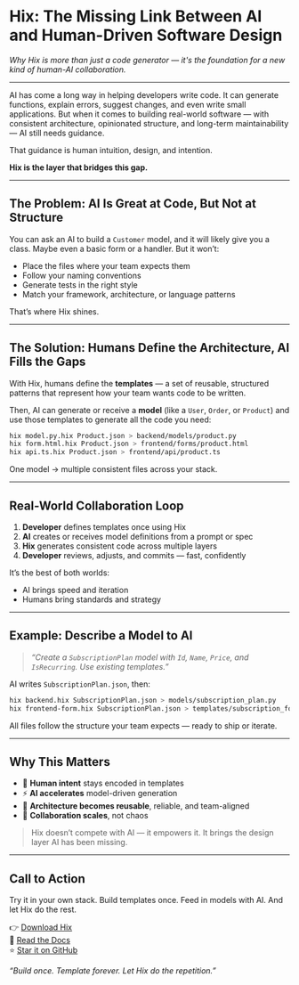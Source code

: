 # Hix: The Missing Link Between AI and Human-Driven Software Design

*Why Hix is more than just a code generator — it's the foundation for a new kind of human-AI collaboration.*

---

AI has come a long way in helping developers write code. It can generate functions, explain errors, suggest changes, and even write small applications. But when it comes to building real-world software — with consistent architecture, opinionated structure, and long-term maintainability — AI still needs guidance.

That guidance is human intuition, design, and intention.

**Hix is the layer that bridges this gap.**

---

## The Problem: AI Is Great at Code, But Not at Structure

You can ask an AI to build a `Customer` model, and it will likely give you a class. Maybe even a basic form or a handler. But it won’t:

- Place the files where your team expects them
- Follow your naming conventions
- Generate tests in the right style
- Match your framework, architecture, or language patterns

That’s where Hix shines.

---

## The Solution: Humans Define the Architecture, AI Fills the Gaps

With Hix, humans define the **templates** — a set of reusable, structured patterns that represent how your team wants code to be written.

Then, AI can generate or receive a **model** (like a `User`, `Order`, or `Product`) and use those templates to generate all the code you need:

```bash
hix model.py.hix Product.json > backend/models/product.py
hix form.html.hix Product.json > frontend/forms/product.html
hix api.ts.hix Product.json > frontend/api/product.ts
```

One model → multiple consistent files across your stack.

---

## Real-World Collaboration Loop

1. **Developer** defines templates once using Hix
2. **AI** creates or receives model definitions from a prompt or spec
3. **Hix** generates consistent code across multiple layers
4. **Developer** reviews, adjusts, and commits — fast, confidently

It’s the best of both worlds:
- AI brings speed and iteration
- Humans bring standards and strategy

---

## Example: Describe a Model to AI

> _“Create a `SubscriptionPlan` model with `Id`, `Name`, `Price`, and `IsRecurring`. Use existing templates.”_

AI writes `SubscriptionPlan.json`, then:

```bash
hix backend.hix SubscriptionPlan.json > models/subscription_plan.py
hix frontend-form.hix SubscriptionPlan.json > templates/subscription_form.html
```

All files follow the structure your team expects — ready to ship or iterate.

---

## Why This Matters

- 🧠 **Human intent** stays encoded in templates
- ⚡ **AI accelerates** model-driven generation
- 🧱 **Architecture becomes reusable**, reliable, and team-aligned
- 🔄 **Collaboration scales**, not chaos

> Hix doesn’t compete with AI — it empowers it.
> It brings the design layer AI has been missing.

---

## Call to Action

Try it in your own stack. Build templates once. Feed in models with AI. And let Hix do the rest.

👉 [Download Hix](https://github.com/joelbugarini/hix/releases/latest)  
📖 [Read the Docs](https://joelbugarini.github.io/hix/)  
⭐️ [Star it on GitHub](https://github.com/joelbugarini/hix)

_“Build once. Template forever. Let Hix do the repetition.”_


